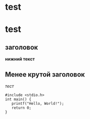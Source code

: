 # test
# test

## заголовок

**нижний текст**

## Менее крутой заголовок

_тест_


```
#include <stdio.h>
int main() {
   printf("Hello, World!");
   return 0;
}
```
